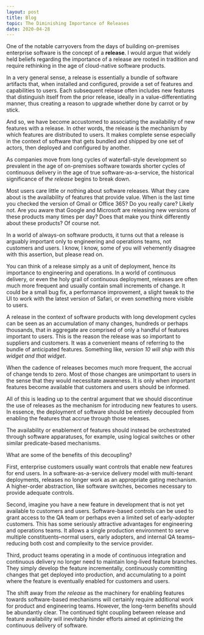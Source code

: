 ```yaml
---
layout: post
title: Blog
topic: The Diminishing Importance of Releases
date: 2020-04-28
---
```

<div class="content" markdown="1">

One of the notable carryovers from the days of building on-premises enterprise software is the concept of a **release**. I would argue that widely held beliefs regarding the importance of a release are rooted in tradition and require rethinking in the age of cloud-native software products.

In a very general sense, a release is essentially a bundle of software artifacts that, when installed and configured, provide a set of features and capabilities to users. Each subsequent release often includes new features that distinguish itself from the prior release, ideally in a value-differentiating manner, thus creating a reason to upgrade whether done by carrot or by stick.

And so, we have become accustomed to associating the availability of new features with a release. In other words, the release is the mechanism by which features are distributed to users. It makes complete sense especially in the context of software that gets bundled and shipped by one set of actors, then deployed and configured by another.

As companies move from long cycles of waterfall-style development so prevalent in the age of on-premises software towards shorter cycles of continuous delivery in the age of true software-as-a-service, the historical significance of _the release_ begins to break down.

Most users care little or nothing about software releases. What they care about is the availability of features that provide value. When is the last time you checked the version of Gmail or Office 365? Do you really care? Likely not. Are you aware that Google and Microsoft are releasing new versions of these products many times per day? Does that make you think differently about these products? Of course not.

In a world of always-on software products, it turns out that a release is arguably important only to engineering and operations teams, not customers and users. I know, I know, some of you will vehemently disagree with this assertion, but please read on.

You can think of a release simply as a unit of deployment, hence its importance to engineering and operations. In a world of continuous delivery, or even the holy grail of continuous deployment, releases are often much more frequent and usually contain small increments of change. It could be a small bug fix, a performance improvement, a slight tweak to the UI to work with the latest version of Safari, or even something more visible to users.

A release in the context of software products with long development cycles can be seen as an accumulation of many changes, hundreds or perhaps thousands, that in aggregate are comprised of only a handful of features important to users. This is the reason the release was so important to suppliers and customers. It was a convenient means of referring to the bundle of anticipated features. Something like, _version 10 will ship with this widget and that widget_.

When the cadence of releases becomes much more frequent, the accrual of change tends to zero. Most of those changes are unimportant to users in the sense that they would necessitate awareness. It is only when important features become available that customers and users should be informed.

All of this is leading up to the central argument that we should discontinue the use of releases as the mechanism for introducing new features to users. In essence, the deployment of software should be entirely decoupled from enabling the features that accrue through those releases.

The availability or enablement of features should instead be orchestrated through software apparatuses, for example, using logical switches or other similar predicate-based mechanisms.

What are some of the benefits of this decoupling?

First, enterprise customers usually want controls that enable new features for end users. In a software-as-a-service delivery model with multi-tenant deployments, releases no longer work as an appropriate gating mechanism. A higher-order abstraction, like software switches, becomes necessary to provide adequate controls.

Second, imagine you have a new feature in development that is not yet available to customers and users. Software-based controls can be used to grant access to the QA team or perhaps even a limited set of early-adopter customers. This has some seriously attractive advantages for engineering and operations teams. It allows a single production environment to serve multiple constituents–normal users, early adopters, and internal QA teams–reducing both cost and complexity to the service provider.

Third, product teams operating in a mode of continuous integration and continuous delivery no longer need to maintain long-lived feature branches. They simply develop the feature incrementally, continuously committing changes that get deployed into production, and accumulating to a point where the feature is eventually enabled for customers and users.

The shift away from _the release_ as the machinery for enabling features towards software-based mechanisms will certainly require additional work for product and engineering teams. However, the long-term benefits should be abundantly clear. The continued tight coupling between release and feature availability will inevitably hinder efforts aimed at optimizing the continuous delivery of software.

</div>
